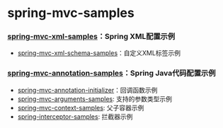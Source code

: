 # spring-mvc-samples


### [spring-mvc-xml-samples](spring-mvc-xml-samples)：Spring XML配置示例
- [spring-mvc-xml-schema-samples](spring-mvc-xml-samples/spring-mvc-xml-schema-samples)：自定义XML标签示例



### [spring-mvc-annotation-samples](spring-mvc-annotation-samples)：Spring Java代码配置示例
- [spring-mvc-annotation-initializer](spring-mvc-annotation-samples/spring-mvc-annotation-initializer-samples)：回调函数示例
- [spring-mvc-arguments-samples](spring-mvc-annotation-samples/spring-mvc-arguments-samples): 支持的参数类型示例
- [spring-mvc-context-samples](spring-mvc-annotation-samples/spring-mvc-context-samples): 父子容器示例
- [spring-interceptor-samples](spring-mvc-annotation-samples/spring-mvc-interceptor-samples): 拦截器示例
